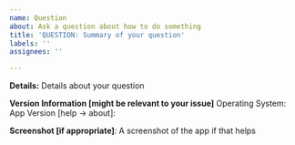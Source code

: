 ```yaml
---
name: Question
about: Ask a question about how to do something
title: 'QUESTION: Summary of your question'
labels: ''
assignees: ''

---
```


**Details:**
Details about your question

**Version Information [might be relevant to your issue]**
Operating System: 
App Version [help -> about]:

**Screenshot [if appropriate]**:
A screenshot of the app if that helps

